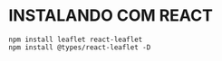 # INSTALANDO COM REACT

```
npm install leaflet react-leaflet
npm install @types/react-leaflet -D
```

